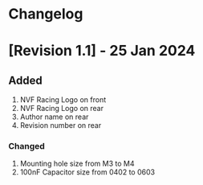# Changelog

# [Revision 1.1] - 25 Jan 2024

## Added

1. NVF Racing Logo on front
2. NVF Racing Logo on rear
3. Author name on rear
4. Revision number on rear

### Changed

1. Mounting hole size from M3 to M4
2. 100nF Capacitor size from 0402 to 0603
